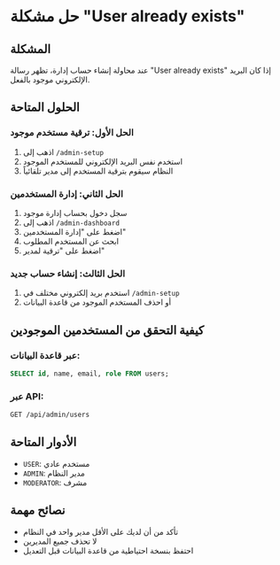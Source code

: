 # حل مشكلة "User already exists"

## المشكلة
عند محاولة إنشاء حساب إدارة، تظهر رسالة "User already exists" إذا كان البريد الإلكتروني موجود بالفعل.

## الحلول المتاحة

### الحل الأول: ترقية مستخدم موجود
1. اذهب إلى `/admin-setup`
2. استخدم نفس البريد الإلكتروني للمستخدم الموجود
3. النظام سيقوم بترقية المستخدم إلى مدير تلقائياً

### الحل الثاني: إدارة المستخدمين
1. سجل دخول بحساب إدارة موجود
2. اذهب إلى `/admin-dashboard`
3. اضغط على "إدارة المستخدمين"
4. ابحث عن المستخدم المطلوب
5. اضغط على "ترقية لمدير"

### الحل الثالث: إنشاء حساب جديد
1. استخدم بريد إلكتروني مختلف في `/admin-setup`
2. أو احذف المستخدم الموجود من قاعدة البيانات

## كيفية التحقق من المستخدمين الموجودين

### عبر قاعدة البيانات:
```sql
SELECT id, name, email, role FROM users;
```

### عبر API:
```bash
GET /api/admin/users
```

## الأدوار المتاحة
- `USER`: مستخدم عادي
- `ADMIN`: مدير النظام
- `MODERATOR`: مشرف

## نصائح مهمة
- تأكد من أن لديك على الأقل مدير واحد في النظام
- لا تحذف جميع المديرين
- احتفظ بنسخة احتياطية من قاعدة البيانات قبل التعديل